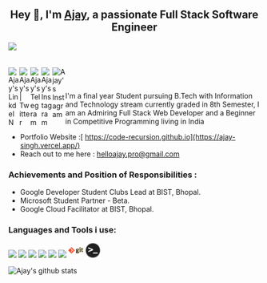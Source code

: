 
<!--
**Code-Recursion/Code-Recursion** is a ✨ _special_ ✨ repository because its `README.md` (this file) appears on your GitHub profile.
-->

<h2 align="center">  Hey 👋, I'm <a target="_blank" href="https://ajay-singh.vercel.app">Ajay</a>, a passionate Full Stack Software Engineer</h2>

![](https://komarev.com/ghpvc/?username=Code-Recursion&color=blue)

<br/>

<a href="https://www.linkedin.com/in/hello-ajay-singh/">
<img align="left" alt="Ajay's LinkdeIN" width="22px" src="https://cdn.jsdelivr.net/npm/simple-icons@v3/icons/linkedin.svg" />
</a>

<a href="https://twitter.com/code-recursion">
<img align="left" alt="Ajay's  | Twitter" width="22px" src="https://cdn.jsdelivr.net/npm/simple-icons@v3/icons/twitter.svg" />
</a>

<a href="https://t.me/https://telegram.me/helloajaysingh">
<img align="left" alt="Ajay's Telegram" width="22px" src="https://cdn.jsdelivr.net/npm/simple-icons@v3/icons/telegram.svg" />
</a>

<a href="https://https://www.instagram.com/_invincible_aj_">
<img align="left" alt="Ajay's Instagram" width="22px" src="https://cdn.jsdelivr.net/npm/simple-icons@v3/icons/instagram.svg" />
</a>

<a href="https://https://www.youtube.com/channel/UC_xFFms9bBjom4WiJn2fV1g">
<img align="left" alt="Ajay's Instagram" width="26px" src="https://cdn.jsdelivr.net/npm/simple-icons@v3/icons/youtube.svg" />
</a>

<br/>
<br/>

I'm a final year Student pursuing B.Tech with Information and Technology stream currently graded in 8th Semester, I am an Admiring Full Stack Web Developer and a Beginner in Competitive Programming living in India

- Portfolio Website :[ https://code-recursion.github.io](https://ajay-singh.vercel.app/)
- Reach out to me here : helloajay.pro@gmail.com

### Achievements and Position of Responsibilities :
* Google Developer Student Clubs Lead at BIST, Bhopal.
* Microsoft Student Partner - Beta.
* Google Cloud Facilitator at BIST, Bhopal.


### Languages and Tools i use:

<code><img height="30" src="https://img.icons8.com/color/48/000000/c-programming.png"></code>
<code><img height="30" src="https://img.icons8.com/color/48/000000/c-plus-plus-logo.png"></code>
<code><img height="30" src="https://img.icons8.com/color/48/000000/javascript.png"></code>
<code><img height="30" src="https://cdn4.iconfinder.com/data/icons/logos-3/600/React.js_logo-512.png"></code>
<code><img height="30" src="https://seeklogo.com/images/N/nodejs-logo-FBE122E377-seeklogo.com.png"></code>
<code><img height="30" src="https://www.vectorlogo.zone/logos/figma/figma-icon.svg"></code>
<code><img height="30" src="https://raw.githubusercontent.com/github/explore/80688e429a7d4ef2fca1e82350fe8e3517d3494d/topics/git/git.png"></code>
<code><img height="30" src="https://raw.githubusercontent.com/github/explore/80688e429a7d4ef2fca1e82350fe8e3517d3494d/topics/terminal/terminal.png"></code>

![Ajay's github stats](https://github-readme-stats.vercel.app/api?username=code-recursion&count_private=true)




